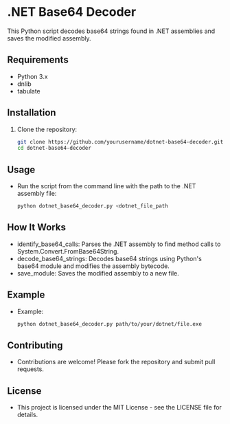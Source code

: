 # .NET Base64 Decoder

This Python script decodes base64 strings found in .NET assemblies and saves the modified assembly.

## Requirements

- Python 3.x
- dnlib
- tabulate

## Installation

1. Clone the repository:
   ```bash
   git clone https://github.com/yourusername/dotnet-base64-decoder.git
   cd dotnet-base64-decoder

## Usage
- Run the script from the command line with the path to the .NET assembly file:
  ```bash
  python dotnet_base64_decoder.py <dotnet_file_path
  
## How It Works
- identify_base64_calls: Parses the .NET assembly to find method calls to System.Convert.FromBase64String.
- decode_base64_strings: Decodes base64 strings using Python's base64 module and modifies the assembly bytecode.
- save_module: Saves the modified assembly to a new file.

## Example
- Example: 
  ```bash
  python dotnet_base64_decoder.py path/to/your/dotnet/file.exe

## Contributing
- Contributions are welcome! Please fork the repository and submit pull requests.

## License
- This project is licensed under the MIT License - see the LICENSE file for details.

